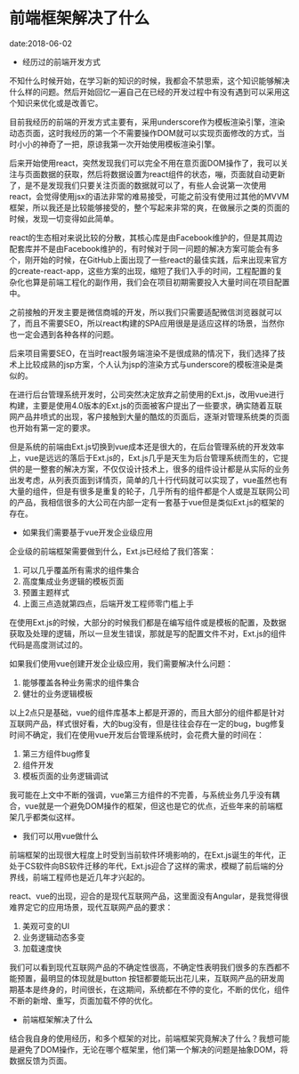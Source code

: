 # 前端框架解决了什么

date:2018-06-02

* 经历过的前端开发方式

不知什么时候开始，在学习新的知识的时候，我都会不禁思索，这个知识能够解决什么样的问题。然后开始回忆一遍自己在已经的开发过程中有没有遇到可以采用这个知识来优化或是改善它。

目前我经历的前端的开发方式主要有，采用underscore作为模板渲染引擎，渲染动态页面，这时我经历的第一个不需要操作DOM就可以实现页面修改的方式，当时小小的神奇了一把，原谅我第一次开始使用模板渲染引擎。

后来开始使用react，突然发现我们可以完全不用在意页面DOM操作了，我可以关注与页面数据的获取，然后将数据设置为react组件的状态，嘣，页面就自动更新了，是不是发现我们只要关注页面的数据就可以了，有些人会说第一次使用react，会觉得使用jsx的语法非常的难易接受，可能之前没有使用过其他的MVVM框架，所以我还是比较能够接受的，整个写起来非常的爽，在做展示之类的页面的时候，发现一切变得如此简单。

react的生态相对来说比较的分散，其核心库是由Facebook维护的，但是其周边配套库并不是由Facebook维护的，有时候对于同一问题的解决方案可能会有多个，刚开始的时候，在GitHub上面出现了一些react的最佳实践，后来出现来官方的create-react-app，这些方案的出现，缩短了我们入手的时间，工程配置的复杂化也算是前端工程化的副作用，我们会在项目初期需要投入大量时间在项目配置中。

之前接触的开发主要是微信商城的开发，所以我们只需要适配微信浏览器就可以了，而且不需要SEO，所以react构建的SPA应用很是是适应这样的场景，当然你也一定会遇到各种各样的问题。

后来项目需要SEO，在当时react服务端渲染不是很成熟的情况下，我们选择了技术上比较成熟的jsp方案，个人认为jsp的渲染方式与underscore的模板渲染是类似的。

在进行后台管理系统开发时，公司突然决定放弃之前使用的Ext.js，改用vue进行构建，主要是使用4.0版本的Ext.js的页面被客户提出了一些要求，确实随着互联网产品井喷式的出现，客户接触到大量的酷炫的页面后，逐渐对管理系统类的页面也开始有第一定的要求。

但是系统的前端由Ext.js切换到vue成本还是很大的，在后台管理系统的开发效率上，vue是远远的落后于Ext.js的，Ext.js几乎是天生为后台管理系统而生的，它提供的是一整套的解决方案，不仅仅设计技术上，很多的组件设计都是从实际的业务出发考虑，从列表页面到详情页，简单的几十行代码就可以实现了，vue虽然也有大量的组件，但是有很多是重复的轮子，几乎所有的组件都是个人或是互联网公司的产品，我相信很多的大公司在内部一定有一套基于vue但是类似Ext.js的框架的存在。

* 如果我们需要基于vue开发企业级应用

企业级的前端框架需要做到什么，Ext.js已经给了我们答案：

1. 可以几乎覆盖所有需求的组件集合
2. 高度集成业务逻辑的模板页面
3. 预置主题样式
4. 上面三点造就第四点，后端开发工程师零门槛上手

在使用Ext.js的时候，大部分的时候我们都是在编写组件或是模板的配置，及数据获取及处理的逻辑，所以一旦发生错误，那就是写的配置文件不对，Ext.js的组件代码是高度测试过的。

如果我们使用vue创建开发企业级应用，我们需要解决什么问题：

1. 能够覆盖各种业务需求的组件集合
2. 健壮的业务逻辑模板

以上2点只是基础，vue的组件库基本上都是开源的，而且大部分的组件都是针对互联网产品，样式很好看，大的bug没有，但是往往会存在一定的bug，bug修复时间不确定，我们在使用vue开发后台管理系统时，会花费大量的时间在：

1. 第三方组件bug修复
2. 组件开发
3. 模板页面的业务逻辑调试

我可能在上文中不断的强调，vue第三方组件的不完善，与系统业务几乎没有耦合，vue就是一个避免DOM操作的框架，但这也是它的优点，近些年来的前端框架几乎都类似这样。

* 我们可以用vue做什么

前端框架的出现很大程度上时受到当前软件环境影响的，在Ext.js诞生的年代，正处于CS软件向BS软件迁移的年代，Ext.js迎合了这样的需求，模糊了前后端的分界线，前端工程师也是近几年才兴起的。

react、vue的出现，迎合的是现代互联网产品，这里面没有Angular，是我觉得很难界定它的应用场景，现代互联网产品的要求：

1. 美观可变的UI
2. 业务逻辑动态多变
3. 加载速度快

我们可以看到现代互联网产品的不确定性很高，不确定性表明我们很多的东西都不能预置，最明显的体现就是button 按钮都要能玩出花儿来，互联网产品的研发周期基本是终身的，时间很长，在这期间，系统都在不停的变化，不断的优化，组件不断的新增、重写，页面加载不停的优化。

* 前端框架解决了什么

结合我自身的使用经历，和多个框架的对比，前端框架究竟解决了什么？我想可能是避免了DOM操作，无论在哪个框架里，他们第一个解决的问题是抽象DOM，将数据反馈为页面。





